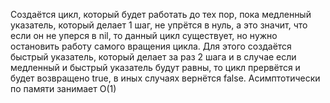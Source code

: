 Создаётся цикл, который будет работать до тех пор, пока медленный указатель, который делает 1 шаг, не упрётся в нуль, а это значит, что если он не уперся в nil, то данный цикл существует, но нужно остановить работу самого вращения цикла. Для этого создаётся быстрый указатель, который делает за раз 2 шага и в случае если медленный и быстрый указатель будут равны, то цикл прервётся и будет возвращено true, в иных случаях вернётся false. Асимптотически по памяти занимает O(1)